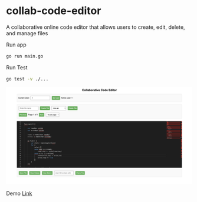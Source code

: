 # collab-code-editor
A collaborative online code editor that allows users to create, edit, delete, and manage files

Run app

```bash
go run main.go
```

Run Test
```bash
go test -v ./...
```

![editor](image.png)

Demo [Link](https://drive.google.com/file/d/1T0xoC2Q87QTpoPW0GYu8epAIqbKmeUM6/view?usp=sharing)
